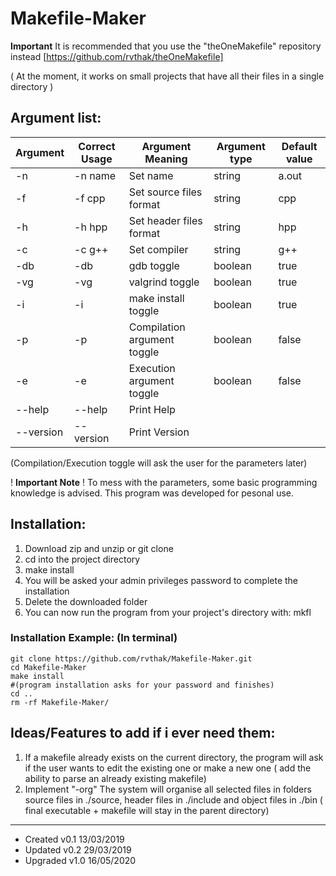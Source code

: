 # Makefile-Maker 

**Important** It is recommended that you use the "theOneMakefile" repository instead [https://github.com/rvthak/theOneMakefile]

( At the moment, it works on small projects that have all their files in a single directory )

## Argument list:

Argument  |     Correct Usage    |   Argument Meaning    |  Argument type  | Default value 
----------|----------------------|-----------------------|-----------------|---------------
   -n     |       -n name        |        Set name          |     string      |     a.out
   -f     |       -f cpp         |  Set source files format  |     string      |      cpp
   -h     |       -h hpp         |  Set header files format  |     string      |      hpp
   -c     |       -c g++         |      Set compiler        |     string      |      g++
   -db    |       -db            |      gdb toggle       |     boolean     |     true
   -vg    |       -vg            |    valgrind toggle    |     boolean     |     true
   -i     |       -i             |   make install toggle       |     boolean     |     true
   -p     |       -p             |  Compilation argument toggle|     boolean     |     false
   -e     |       -e             |   Execution argument  toggle|     boolean     |     false
   --help |       --help         |    Print Help
   --version|     --version      |    Print Version

  (Compilation/Execution toggle will ask the user for the parameters later)
  
  ! __Important Note__ ! To mess with the parameters, some basic programming knowledge is 
advised. This program was developed for pesonal use.

## Installation:
1) Download zip and unzip or git clone
2) cd into the project directory
3) make install
4) You will be asked your admin privileges password to complete the installation
5) Delete the downloaded folder
6) You can now run the program from your project's directory with: mkfl

### Installation Example: (In terminal)
    git clone https://github.com/rvthak/Makefile-Maker.git
    cd Makefile-Maker
    make install
    #(program installation asks for your password and finishes)
    cd ..
    rm -rf Makefile-Maker/

## Ideas/Features to add if i ever need them:
1) If a makefile already exists on the current directory, the program will ask
if the user wants to edit the existing one or make a new one ( add the ability 
to parse an already existing makefile)
2) Implement "-org" The system will organise all selected files in folders
source files in ./source, header files in ./include and object files
in ./bin ( final executable + makefile will stay in the parent directory)
-------------------------------------------------------------------------------
+ Created  v0.1 13/03/2019
+ Updated  v0.2 29/03/2019
+ Upgraded v1.0 16/05/2020

